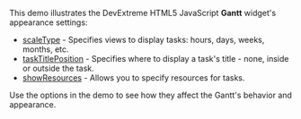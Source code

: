This demo illustrates the DevExtreme HTML5 JavaScript **Gantt** widget's appearance settings:

* [scaleType](/Documentation/ApiReference/UI_Widgets/dxGantt/Configuration/#scaleType) - Specifies views to display tasks: hours, days, weeks, months, etc.
* [taskTitlePosition](/Documentation/ApiReference/UI_Widgets/dxGantt/Configuration/#taskTitlePosition) - Specifies where to display a task's title - none, inside or outside the task.
* [showResources](/Documentation/ApiReference/UI_Widgets/dxGantt/Configuration/#showResources) - Allows you to specify resources for tasks.

Use the options in the demo to see how they affect the Gantt's behavior and appearance.
